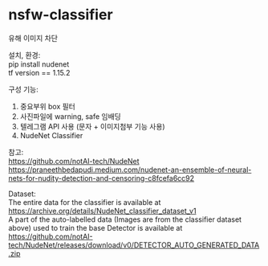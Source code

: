 # nsfw-classifier
유해 이미지 차단


설치, 환경:  
pip install nudenet  
tf version == 1.15.2 
  
구성 기능:  
1. 중요부위 box 필터
2. 사진파일에 warning, safe 임배딩
3. 텔레그램 API 사용 (문자 + 이미지첨부 기능 사용)
4. NudeNet Classifier

  
  

참고:  
https://github.com/notAI-tech/NudeNet  
https://praneethbedapudi.medium.com/nudenet-an-ensemble-of-neural-nets-for-nudity-detection-and-censoring-c8fcefa6cc92


Dataset:  
The entire data for the classifier is available at https://archive.org/details/NudeNet_classifier_dataset_v1  
A part of the auto-labelled data (Images are from the classifier dataset above) used to train the base Detector is available at https://github.com/notAI-tech/NudeNet/releases/download/v0/DETECTOR_AUTO_GENERATED_DATA.zip
